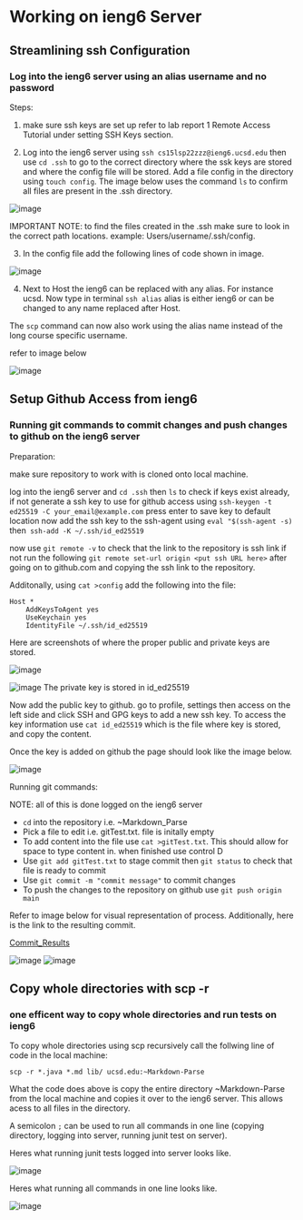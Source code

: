 # Working on ieng6 Server

## Streamlining ssh Configuration
### **Log into the ieng6 server using an alias username and no password**

Steps:

1) make sure ssh keys are set up refer to lab report 1 Remote Access Tutorial under setting SSH Keys section.

2) Log into the ieng6 server using `ssh cs15lsp22zzz@ieng6.ucsd.edu` then use `cd .ssh` to go to the correct directory where the ssk keys are stored and where the config file will be stored. Add a file config in the directory using `touch config`. The image below uses the command `ls` to confirm all files are present in the .ssh directory.

![image](lspic.png)

IMPORTANT NOTE: to find the files created in the .ssh make sure to look in the correct path locations.
example: Users/username/.ssh/config.

3) In the config file add the following lines of code shown in image.

![image](configimage.png)

4) Next to Host the ieng6 can be replaced with any alias. For instance ucsd. Now type in terminal `ssh alias` alias is either ieng6 or can be changed to any name replaced after Host.

The `scp` command can now also work using the alias name instead of the long course specific username.

refer to image below

![image](scpimage.png)

## Setup Github Access from ieng6

### **Running git commands to commit changes and push changes to github on the ieng6 server**

Preparation:

make sure repository to work with is cloned onto local machine.

log into the ieng6 server and `cd .ssh` then `ls` to check if keys exist already, if not generate a ssh key to use for github access using `ssh-keygen -t ed25519 -C your_email@example.com`
press enter to save key to default location
now add the ssh key to the ssh-agent using `eval "$(ssh-agent -s)` then` ssh-add -K ~/.ssh/id_ed25519`

now use `git remote -v` to check that the link to the repository is ssh link if not run the following `git remote set-url origin <put ssh URL here>` after going on to github.com and copying the ssh link to the repository.

Additonally, using `cat >config` add the following into the file: 

    Host *
        AddKeysToAgent yes
        UseKeychain yes
        IdentityFile ~/.ssh/id_ed25519

Here are screenshots of where the proper public and private keys are stored.

![image](publickey.png)

![image](privatekey1.png)
The private key is stored in id_ed25519

Now add the public key to github. go to profile, settings then access on the left side and click SSH and GPG keys to add a new ssh key. To access the key information use `cat id_ed25519` which is the file where key is stored, and copy the content.

Once the key is added on github the page should look like the image below.

![image](gitkey.png)

Running git commands:

NOTE: all of this is done logged on the ieng6 server

* `cd` into the repository i.e. ~Markdown_Parse
* Pick a file to edit i.e. gitTest.txt. file is initally empty
* To add content into the file use `cat >gitTest.txt`. This should allow for space to type content in. when finished use control D
* Use `git add gitTest.txt` to stage commit then `git status` to check that file is ready to commit
* Use `git commit -m "commit message"` to commit changes
* To push the changes to the repository on github use `git push origin main`

Refer to image below for visual representation of process.
Additionally, here is the link to the resulting commit.

[Commit_Results](https://github.com/mijinson/markdown-parser/blob/main/gitTest.txt)

![image](part1.png)
![image](part2.png)

## Copy whole directories with scp -r

### one efficent way to copy whole directories and run tests on ieng6

To copy whole directories using scp recursively call the follwing line of code in the local machine:

`scp -r *.java *.md lib/ ucsd.edu:~Markdown-Parse`

What the code does above is copy the entire directory ~Markdown-Parse from the local machine and copies it over to the ieng6 server. This allows acess to all files in the directory.

A semicolon `;` can be used to run all commands in one line (copying directory, logging into server, running junit test on server).

Heres what running junit tests logged into server looks like.

![image](junit.png)

Heres what running all commands in one line looks like.

![image](allcommand.png)













